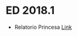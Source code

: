 # ED 2018.1

- Relatorio Princesa [Link](https://github.com/wesk4fun/weskley_ed/blob/master/01_Princesa_ED/Relatorio_Princesa.txt)
